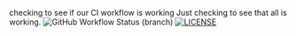checking to see if our CI workflow is working
Just checking to see that all is working.
![GitHub Workflow Status (branch)](https://img.shields.io/github/actions/workflow/status/Otega91/sem/main.yml?branch=master)
[![LICENSE](https://img.shields.io/github/license/<github-username>/sem.svg?style=flat-square)](https://github.com/Otega91/sem/blob/master/LICENSE)